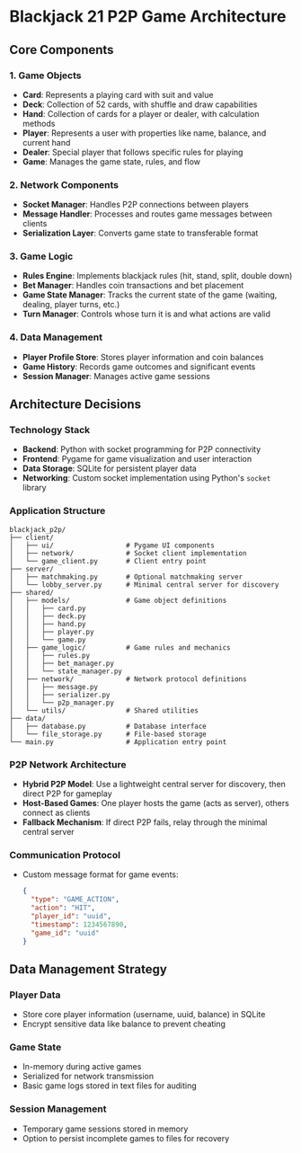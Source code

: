 # Blackjack 21 P2P Game Architecture

## Core Components

### 1. Game Objects
- **Card**: Represents a playing card with suit and value
- **Deck**: Collection of 52 cards, with shuffle and draw capabilities
- **Hand**: Collection of cards for a player or dealer, with calculation methods
- **Player**: Represents a user with properties like name, balance, and current hand
- **Dealer**: Special player that follows specific rules for playing
- **Game**: Manages the game state, rules, and flow

### 2. Network Components
- **Socket Manager**: Handles P2P connections between players
- **Message Handler**: Processes and routes game messages between clients
- **Serialization Layer**: Converts game state to transferable format

### 3. Game Logic
- **Rules Engine**: Implements blackjack rules (hit, stand, split, double down)
- **Bet Manager**: Handles coin transactions and bet placement
- **Game State Manager**: Tracks the current state of the game (waiting, dealing, player turns, etc.)
- **Turn Manager**: Controls whose turn it is and what actions are valid

### 4. Data Management
- **Player Profile Store**: Stores player information and coin balances
- **Game History**: Records game outcomes and significant events
- **Session Manager**: Manages active game sessions

## Architecture Decisions

### Technology Stack
- **Backend**: Python with socket programming for P2P connectivity
- **Frontend**: Pygame for game visualization and user interaction
- **Data Storage**: SQLite for persistent player data
- **Networking**: Custom socket implementation using Python's `socket` library

### Application Structure
```
blackjack_p2p/
├── client/
│   ├── ui/                  # Pygame UI components
│   ├── network/             # Socket client implementation
│   └── game_client.py       # Client entry point
├── server/
│   ├── matchmaking.py       # Optional matchmaking server
│   └── lobby_server.py      # Minimal central server for discovery
├── shared/
│   ├── models/              # Game object definitions
│   │   ├── card.py
│   │   ├── deck.py
│   │   ├── hand.py
│   │   ├── player.py
│   │   └── game.py
│   ├── game_logic/          # Game rules and mechanics
│   │   ├── rules.py
│   │   ├── bet_manager.py
│   │   └── state_manager.py
│   ├── network/             # Network protocol definitions
│   │   ├── message.py
│   │   ├── serializer.py
│   │   └── p2p_manager.py
│   └── utils/               # Shared utilities
├── data/
│   ├── database.py          # Database interface
│   └── file_storage.py      # File-based storage
└── main.py                  # Application entry point
```

### P2P Network Architecture
- **Hybrid P2P Model**: Use a lightweight central server for discovery, then direct P2P for gameplay
- **Host-Based Games**: One player hosts the game (acts as server), others connect as clients
- **Fallback Mechanism**: If direct P2P fails, relay through the minimal central server

### Communication Protocol
- Custom message format for game events:
  ```json
  {
    "type": "GAME_ACTION",
    "action": "HIT",
    "player_id": "uuid",
    "timestamp": 1234567890,
    "game_id": "uuid"
  }
  ```

## Data Management Strategy

### Player Data
- Store core player information (username, uuid, balance) in SQLite
- Encrypt sensitive data like balance to prevent cheating

### Game State
- In-memory during active games
- Serialized for network transmission
- Basic game logs stored in text files for auditing

### Session Management
- Temporary game sessions stored in memory
- Option to persist incomplete games to files for recovery